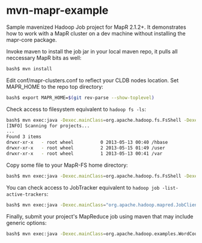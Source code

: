 mvn-mapr-example
================

Sample mavenized Hadoop Job project for MapR 2.1.2+. It demonstrates how to work with a MapR cluster on a dev machine 
without installing the mapr-core package.

Invoke maven to install the job jar in your local maven repo, it pulls all neccessary MapR bits as well: 
```bash
bash$ mvn install
```

Edit conf/mapr-clusters.conf to reflect your CLDB nodes location. Set MAPR_HOME to the repo top directory:
```bash
bash$ export MAPR_HOME=$(git rev-parse --show-toplevel)
```
Check access to filesystem equivalent to `hadoop fs -ls`:
```bash
bash$ mvn exec:java -Dexec.mainClass=org.apache.hadoop.fs.FsShell -Dexec.args="-ls /"
[INFO] Scanning for projects...
...
Found 3 items
drwxr-xr-x   - root wheel          0 2013-05-13 00:40 /hbase
drwxr-xr-x   - root wheel          2 2013-05-15 01:49 /user
drwxr-xr-x   - root wheel          1 2013-05-13 00:41 /var
```
Copy some file to your MapR-FS home directory:
```bash
bash$ mvn exec:java -Dexec.mainClass=org.apache.hadoop.fs.FsShell -Dexec.args="-put pom.xml /user/${USER}/"
```
You can check access to JobTracker equivalent to `hadoop job -list-active-trackers`:
```bash
bash$ mvn exec:java -Dexec.mainClass="org.apache.hadoop.mapred.JobClient" -Dexec.args="-list-active-trackers"
```
Finally, submit your project's MapReduce job using maven that may include generic options:
```bash
bash$ mvn exec:java -Dexec.mainClass=org.apache.hadoop.examples.WordCount -Dexec.args="-Dio.sort.mb=50 pom.xml wcout"
```


